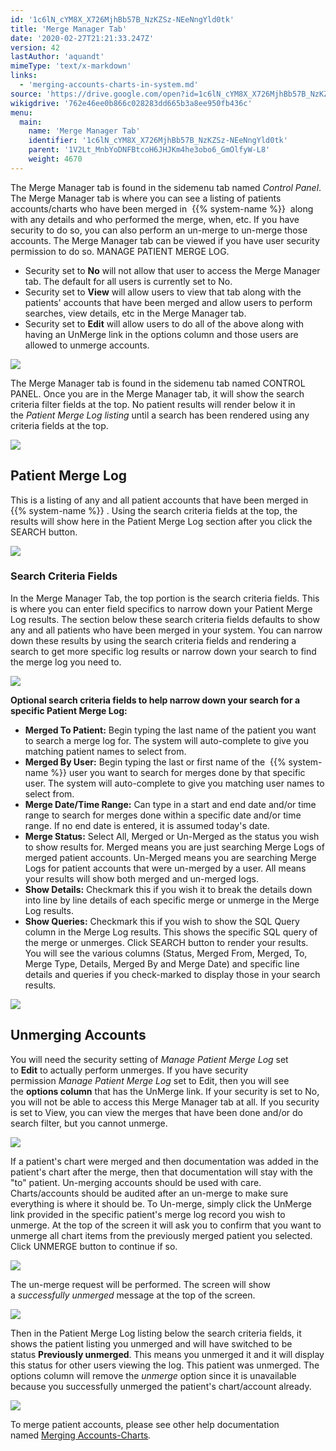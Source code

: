 ```yaml
---
id: '1c6lN_cYM8X_X726MjhBb57B_NzKZSz-NEeNngYld0tk'
title: 'Merge Manager Tab'
date: '2020-02-27T21:21:33.247Z'
version: 42
lastAuthor: 'aquandt'
mimeType: 'text/x-markdown'
links:
  - 'merging-accounts-charts-in-system.md'
source: 'https://drive.google.com/open?id=1c6lN_cYM8X_X726MjhBb57B_NzKZSz-NEeNngYld0tk'
wikigdrive: '762e46ee0b866c028283dd665b3a8ee950fb436c'
menu:
  main:
    name: 'Merge Manager Tab'
    identifier: '1c6lN_cYM8X_X726MjhBb57B_NzKZSz-NEeNngYld0tk'
    parent: '1V2Lt_MnbYoDNFBtcoH6JHJKm4he3obo6_GmOlfyW-L8'
    weight: 4670
---
```

The Merge Manager tab is found in the sidemenu tab named *Control Panel*. The Merge Manager tab is where you can see a listing of patients accounts/charts who have been merged in  {{% system-name %}}  along with any details and who performed the merge, when, etc. If you have security to do so, you can also perform an un-merge to un-merge those accounts.
The Merge Manager tab can be viewed if you have user security permission to do so. MANAGE PATIENT MERGE LOG.
* Security set to <strong>No</strong> will not allow that user to access the Merge Manager tab. The default for all users is currently set to No.
* Security set to <strong>View</strong> will allow users to view that tab along with the patients' accounts that have been merged and allow users to perform searches, view details, etc in the Merge Manager tab.
* Security set to <strong>Edit</strong> will allow users to do all of the above along with having an UnMerge link in the options column and those users are allowed to unmerge accounts.

![](../merge-manager-tab.assets/100002010000007300000038146FAF82A8FB531F.png)

The Merge Manager tab is found in the sidemenu tab named CONTROL PANEL. Once you are in the Merge Manager tab, it will show the search criteria filter fields at the top. No patient results will render below it in the *Patient Merge Log listing* until a search has been rendered using any criteria fields at the top.

![](../merge-manager-tab.assets/1000020100000171000000774CD5B1391F1EC9B6.png)


## Patient Merge Log

This is a listing of any and all patient accounts that have been merged in {{% system-name %}} . Using the search criteria fields at the top, the results will show here in the Patient Merge Log section after you click the SEARCH button.

![](../merge-manager-tab.assets/10000201000001910000008E34AC34DEE475081B.png)


### Search Criteria Fields

In the Merge Manager Tab, the top portion is the search criteria fields. This is where you can enter field specifics to narrow down your Patient Merge Log results. The section below these search criteria fields defaults to show any and all patients who have been merged in your system. You can narrow down these results by using the search criteria fields and rendering a search to get more specific log results or narrow down your search to find the merge log you need to.

![](../merge-manager-tab.assets/10000201000001B4000000935676E789E82BC092.png)

**Optional search criteria fields to help narrow down your search for a specific Patient Merge Log:**
* <strong>Merged To Patient:</strong> Begin typing the last name of the patient you want to search a merge log for. The system will auto-complete to give you matching patient names to select from.
* <strong>Merged By User:</strong> Begin typing the last or first name of the  {{% system-name %}} user you want to search for merges done by that specific user. The system will auto-complete to give you matching user names to select from.
* <strong>Merge Date/Time Range:</strong> Can type in a start and end date and/or time range to search for merges done within a specific date and/or time range. If no end date is entered, it is assumed today's date.
* <strong>Merge Status:</strong> Select All, Merged or Un-Merged as the status you wish to show results for. Merged means you are just searching Merge Logs of merged patient accounts. Un-Merged means you are searching Merge Logs for patient accounts that were un-merged by a user. All means your results will show both merged and un-merged logs.
* <strong>Show Details:</strong> Checkmark this if you wish it to break the details down into line by line details of each specific merge or unmerge in the Merge Log results.
* <strong>Show Queries:</strong> Checkmark this if you wish to show the SQL Query column in the Merge Log results. This shows the specific SQL query of the merge or unmerges.
Click SEARCH button to render your results.
You will see the various columns (Status, Merged From, Merged, To, Merge Type, Details, Merged By and Merge Date) and specific line details and queries if you check-marked to display those in your search results.

![](../merge-manager-tab.assets/100002010000019B000000723B39CC5ADAA96E74.png)


## Unmerging Accounts

You will need the security setting of *Manage Patient Merge Log* set to **Edit** to actually perform unmerges.
If you have security permission *Manage Patient Merge Log* set to Edit, then you will see the **options column** that has the UnMerge link.
If your security is set to No, you will not be able to access this Merge Manager tab at all. If you security is set to View, you can view the merges that have been done and/or do search filter, but you cannot unmerge.

![](../merge-manager-tab.assets/10000201000001F6000000EADE70D59DE84036F0.png)

If a patient's chart were merged and then documentation was added in the patient's chart after the merge, then that documentation will stay with the "to" patient. Un-merging accounts should be used with care. Charts/accounts should be audited after an un-merge to make sure everything is where it should be.
To Un-merge, simply click the UnMerge link provided in the specific patient's merge log record you wish to unmerge. At the top of the screen it will ask you to confirm that you want to unmerge all chart items from the previously merged patient you selected. Click UNMERGE button to continue if so.

![](../merge-manager-tab.assets/10000201000001EB000000C091412B4180379FEC.png)

The un-merge request will be performed. The screen will show a *successfully unmerged* message at the top of the screen.

![](../merge-manager-tab.assets/1000020100000202000000CCA6FAC80CA972E9C2.png)

Then in the Patient Merge Log listing below the search criteria fields, it shows the patient listing you unmerged and will have switched to be status **Previously unmerged**. This means you unmerged it and it will display this status for other users viewing the log. This patient was unmerged. The options column will remove the *unmerge* option since it is unavailable because you successfully unmerged the patient's chart/account already.

![](../merge-manager-tab.assets/1000020100000272000000F88C4068FBCC5D2E60.png)

To merge patient accounts, please see other help documentation named [Merging Accounts-Charts](merging-accounts-charts-in-system.md)*.*
